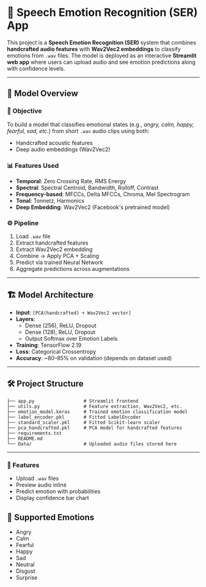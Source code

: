 # 🎤 Speech Emotion Recognition (SER) App

This project is a **Speech Emotion Recognition (SER)** system that combines **handcrafted audio features** with **Wav2Vec2 embeddings** to classify emotions from `.wav` files. The model is deployed as an interactive **Streamlit web app** where users can upload audio and see emotion predictions along with confidence levels.

---

## 🧠 Model Overview

### 🎯 Objective
To build a model that classifies emotional states (e.g., *angry, calm, happy, fearful, sad, etc.*) from short `.wav` audio clips using both:
- Handcrafted acoustic features
- Deep audio embeddings (Wav2Vec2)

### 📊 Features Used
- **Temporal**: Zero Crossing Rate, RMS Energy  
- **Spectral**: Spectral Centroid, Bandwidth, Rolloff, Contrast  
- **Frequency-based**: MFCCs, Delta MFCCs, Chroma, Mel Spectrogram  
- **Tonal**: Tonnetz, Harmonics  
- **Deep Embedding**: Wav2Vec2 (Facebook's pretrained model)

### ⚙️ Pipeline
1. Load `.wav` file
2. Extract handcrafted features
3. Extract Wav2Vec2 embedding
4. Combine → Apply PCA + Scaling
5. Predict via trained Neural Network
6. Aggregate predictions across augmentations

---

## 🏗️ Model Architecture

- **Input**: `[PCA(handcrafted) + Wav2Vec2 vector]`
- **Layers**:
  - Dense (256), ReLU, Dropout
  - Dense (128), ReLU, Dropout
  - Output Softmax over Emotion Labels
- **Training**: TensorFlow 2.19  
- **Loss**: Categorical Crossentropy  
- **Accuracy**: ~80–85% on validation (depends on dataset used)

---

## 🛠️ Project Structure

```
├── app.py                  # Streamlit frontend  
├── utils.py                # Feature extraction, Wav2Vec2, etc.  
├── emotion_model.keras     # Trained emotion classification model  
├── label_encoder.pkl       # Fitted LabelEncoder  
├── standard_scaler.pkl     # Fitted Scikit-learn scaler  
├── pca_handcrafted.pkl     # PCA model for handcrafted features  
├── requirements.txt  
├── README.md  
└── Data/                   # Uploaded audio files stored here  
```

---


### 📌 Features
- Upload `.wav` files  
- Preview audio inline  
- Predict emotion with probabilities  
- Display confidence bar chart  



## 🧪 Supported Emotions

- Angry  
- Calm  
- Fearful  
- Happy  
- Sad  
- Neutral  
- Disgust  
- Surprise
